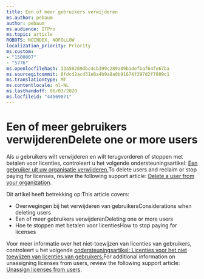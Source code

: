 ```yaml
---
title: Een of meer gebruikers verwijderen
ms.author: pebaum
author: pebaum
ms.audience: ITPro
ms.topic: article
ROBOTS: NOINDEX, NOFOLLOW
localization_priority: Priority
ms.custom:
- "1500007"
- "5776"
ms.openlocfilehash: 33a58269dbc4cb399c289a09b1defbaf64fe67ba
ms.sourcegitcommit: 8fdcd2acd31e8a4b9a8a0b91674f397d2f7889c1
ms.translationtype: MT
ms.contentlocale: nl-NL
ms.lasthandoff: 06/03/2020
ms.locfileid: "44569071"
---
```

# <a name="delete-one-or-more-users"></a><span data-ttu-id="fac93-102">Een of meer gebruikers verwijderen</span><span class="sxs-lookup"><span data-stu-id="fac93-102">Delete one or more users</span></span>

<span data-ttu-id="fac93-103">Als u gebruikers wilt verwijderen en wilt terugvorderen of stoppen met betalen voor licenties, controleert u het volgende ondersteuningsartikel: [Een gebruiker uit uw organisatie verwijderen.](https://docs.microsoft.com/microsoft-365/admin/add-users/delete-a-user?view=o365-worldwide)</span><span class="sxs-lookup"><span data-stu-id="fac93-103">To delete users and reclaim or stop paying for licenses, review the following support article:  [Delete a user from your organization](https://docs.microsoft.com/microsoft-365/admin/add-users/delete-a-user?view=o365-worldwide).</span></span>

<span data-ttu-id="fac93-104">Dit artikel heeft betrekking op:</span><span class="sxs-lookup"><span data-stu-id="fac93-104">This article covers:</span></span>

- <span data-ttu-id="fac93-105">Overwegingen bij het verwijderen van gebruikers</span><span class="sxs-lookup"><span data-stu-id="fac93-105">Considerations when deleting users</span></span>
- <span data-ttu-id="fac93-106">Een of meer gebruikers verwijderen</span><span class="sxs-lookup"><span data-stu-id="fac93-106">Deleting one or more users</span></span>
- <span data-ttu-id="fac93-107">Hoe te stoppen met betalen voor licenties</span><span class="sxs-lookup"><span data-stu-id="fac93-107">How to stop paying for licenses</span></span>

<span data-ttu-id="fac93-108">Voor meer informatie over het niet-toewijzen van licenties van gebruikers, controleert u het volgende [ondersteuningsartikel: Licenties voor het niet toewijzen van licenties van gebruikers.](https://docs.microsoft.com/microsoft-365/admin/manage/remove-licenses-from-users?view=o365-worldwide)</span><span class="sxs-lookup"><span data-stu-id="fac93-108">For additional information on unassigning licenses from users, review the following support article: [Unassign licenses from users](https://docs.microsoft.com/microsoft-365/admin/manage/remove-licenses-from-users?view=o365-worldwide).</span></span>